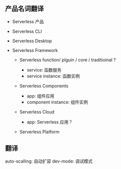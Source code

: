 <!-- ？ 不确定内容 -->

## 产品名词翻译

- Serverless 产品

- Serverless CLI

- Serverless Desktop

- Serverless Framework

  - Serverless function/ plguin / core / traditioinal ?

    - service: 函数服务
    - service instance: 函数实例

  - Serverless Components

    - app: 组件应用
    - component instance: 组件实例

  - Serverless Cloud

    - app: Serverless 应用？

  - Serverless Platform

## 翻译

auto-scalling: 自动扩容
dev-mode: 调试模式
